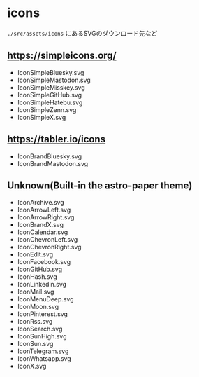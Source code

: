 # icons

`./src/assets/icons` にあるSVGのダウンロード先など

## https://simpleicons.org/
- IconSimpleBluesky.svg
- IconSimpleMastodon.svg
- IconSimpleMisskey.svg
- IconSimpleGitHub.svg
- IconSimpleHatebu.svg
- IconSimpleZenn.svg
- IconSimpleX.svg

## https://tabler.io/icons
- IconBrandBluesky.svg
- IconBrandMastodon.svg

## Unknown(Built-in the astro-paper theme)
- IconArchive.svg
- IconArrowLeft.svg
- IconArrowRight.svg
- IconBrandX.svg
- IconCalendar.svg
- IconChevronLeft.svg
- IconChevronRight.svg
- IconEdit.svg
- IconFacebook.svg
- IconGitHub.svg
- IconHash.svg
- IconLinkedin.svg
- IconMail.svg
- IconMenuDeep.svg
- IconMoon.svg
- IconPinterest.svg
- IconRss.svg
- IconSearch.svg
- IconSunHigh.svg
- IconSun.svg
- IconTelegram.svg
- IconWhatsapp.svg
- IconX.svg
